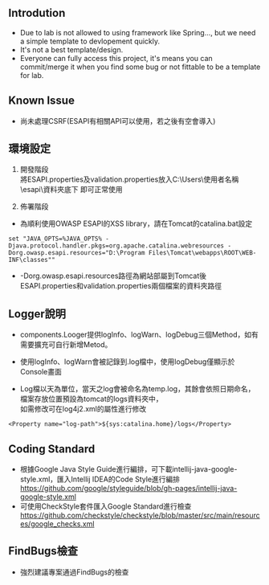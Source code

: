 ## Introdution
* Due to lab is not allowed to using framework like Spring..., but we need a simple template to devlopement quickly.
* It's not a best template/design.
* Everyone can fully access this project, it's means you can commit/merge it when you find some bug or not fittable to be a template for lab.

## Known Issue
* 尚未處理CSRF(ESAPI有相關API可以使用，若之後有空會導入)

## 環境設定  

1. 開發階段  
將ESAPI.properties及validation.properties放入C:\Users\使用者名稱\esapi\資料夾底下
即可正常使用  

2. 佈署階段  

* 為順利使用OWASP ESAPI的XSS library，請在Tomcat的catalina.bat設定

```
set "JAVA_OPTS=%JAVA_OPTS% -Djava.protocol.handler.pkgs=org.apache.catalina.webresources -Dorg.owasp.esapi.resources="D:\Program Files\Tomcat\webapps\ROOT\WEB-INF\classes""
```
* -Dorg.owasp.esapi.resources路徑為網站部屬到Tomcat後ESAPI.properties和validation.properties兩個檔案的資料夾路徑

## Logger說明
* components.Looger提供logInfo、logWarn、logDebug三個Method，如有需要擴充可自行新增Metod。

* 使用logInfo、logWarn會被記錄到.log檔中，使用logDebug僅顯示於Console畫面

* Log檔以天為單位，當天之log會被命名為temp.log，其餘會依照日期命名，檔案存放位置預設為tomcat的logs資料夾中，  
  如需修改可在log4j2.xml的屬性進行修改

```
<Property name="log-path">${sys:catalina.home}/logs</Property>
```

## Coding Standard  
* 根據Google Java Style Guide進行編排，可下載intellij-java-google-style.xml，匯入Intellij IDEA的Code Style進行編排  
https://github.com/google/styleguide/blob/gh-pages/intellij-java-google-style.xml  
* 可使用CheckStyle套件匯入Google Standard進行檢查
https://github.com/checkstyle/checkstyle/blob/master/src/main/resources/google_checks.xml

## FindBugs檢查
* 強烈建議專案通過FindBugs的檢查